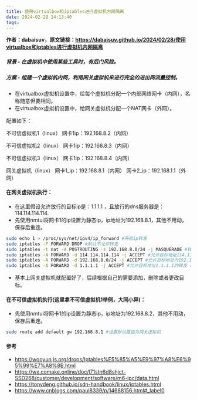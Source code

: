 ```yaml
---
title: 使用virtualbox和iptables进行虚拟机内网隔离
date: 2024-02-28 14:13:40
tags:
---
```

**作者：dabaisuv，原文链接：https://dabaisuv.github.io/2024/02/28/使用virtualbox和iptables进行虚拟机内网隔离**
##### 背景 - 在虚拟机中使用某些工具时，有后门风险。
##### 方案 - 组建一个虚拟机内网，利用网关虚拟机来进行完全的进出网流量控制。

* 在virtualbox虚拟机设置中，给每个虚拟机分配一个内部网络网卡（内网），名称随意但要相同。
* 在virtualbox虚拟机设置中，给网关虚拟机分配一个NAT网卡（外网）。

配置如下：

不可信虚拟机1（linux）
网卡1ip：192.168.8.2（内网）

不可信虚拟机2（linux）
网卡1ip：192.168.8.3（内网）

不可信虚拟机3（linux）
网卡1ip：192.168.8.4（内网）

网关虚拟机（linux）
网卡1_ip：192.168.8.1（内网）
网卡2_ip：192.168.1.1（外网）


#### 在网关虚拟机执行：
* 在这里假设允许放行的目标ip是：1.1.1.1 ，且放行的dns服务器是：114.114.114.114.
* 先使用nmtui将网卡1的ip设置为静态ip，ip地址为192.168.8.1，其他不用动，保存后重连。

```bash
sudo echo 1 > /proc/sys/net/ipv4/ip_forward #开启ip转发
sudo iptables -P FORWARD DROP #默认不允许转发
sudo iptables -t nat -A POSTROUTING -s 192.168.8.0/24 -j MASQUERADE #转发时更改源地址
sudo iptables -A FORWARD -d 114.114.114.114 -j ACCEPT #允许目标地址114.114.114.114的转发（这是国内的dns服务器，你可以改成自己想要的）
sudo iptables -A FORWARD -d 192.168.8.0/24 -j ACCEPT #允许目标地址为192.168.8.0/24网段的转发
sudo iptables -A FORWARD -d 1.1.1.1 -j ACCEPT #允许目标地址1.1.1.1的转发（这里可以改为自己想让虚拟机能够访问的外网ip）
```
* 基本上网关虚拟机就配置好了，后续根据自己的需要添加，删除或者更改目标。

#### 在不可信虚拟机执行(这里拿不可信虚拟机1举例，大同小异)：
* 先使用nmtui将网卡1的ip设置为静态ip，ip地址为192.168.8.2，其他不用动，保存后重连。

```bash
sudo route add default gw 192.168.8.1 #设置默认路由为网关虚拟机
```
#### 参考
* https://wooyun.js.org/drops/Iptables%E5%85%A5%E9%97%A8%E6%95%99%E7%A8%8B.html
* https://wx.comake.online/doc/l71stn6d8shjct-SSD268/customer/development/software/m6-ipc/data.html
* https://tonydeng.github.io/sdn-handbook/linux/iptables.html
* https://www.cnblogs.com/paul8339/p/14688156.html#_label0
